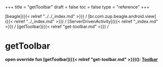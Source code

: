+++
title = "getToolbar"
draft = false
toc = false
type = "reference"
+++

[beagle]({{< relref "../../_index.md" >}}) / [br.com.zup.beagle.android.view]({{< relref "../_index.md" >}}) / [ServerDrivenActivity]({{< relref "_index.md" >}}) / [getToolbar]({{< relref "get-toolbar.md" >}}) / 



# getToolbar  
  
<b><b>open override fun [getToolbar]({{< relref "get-toolbar.md" >}})(): [Toolbar](https://developer.android.com/reference/kotlin/androidx/appcompat/widget/Toolbar.html)</b></b>  



